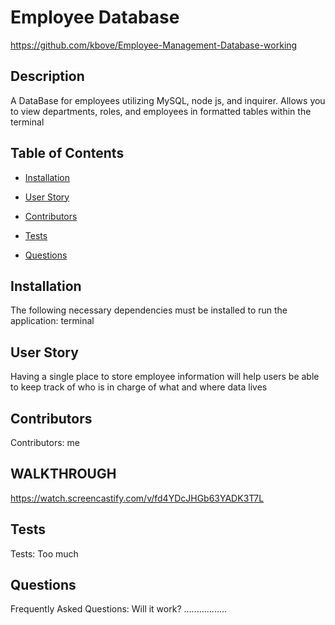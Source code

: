# Employee Database
https://github.com/kbove/Employee-Management-Database-working
    
## Description
A DataBase for employees utilizing MySQL, node js, and inquirer. Allows you to view departments, roles, and employees in formatted tables within the terminal
    
## Table of Contents
    
* [Installation](#Installation)
    
* [User Story](#Usage)
    
* [Contributors](#Contributors)
    
* [Tests](#Tests)
    
* [Questions](#Question)
    
## Installation <a id="Installation"></a>
The following necessary dependencies must be installed to run the application: terminal
    
## User Story <a id="Usage"></a>
Having a single place to store employee information will help users be able to keep track of who is in charge of what and where data lives

## Contributors <a id="Contributors"></a>
Contributors: me

## WALKTHROUGH
https://watch.screencastify.com/v/fd4YDcJHGb63YADK3T7L
 
## Tests <a id="Tests"></a>
Tests: Too much
    
## Questions <a id="Question"></a>
Frequently Asked Questions: Will it work? .................
    
